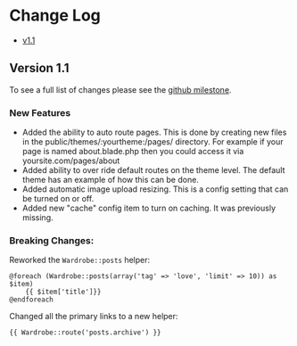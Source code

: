 # Change Log

- [v1.1](#v1.1)

<a name="v1.1"></a>
## Version 1.1

To see a full list of changes please see the [github milestone](https://github.com/wardrobecms/core/issues?milestone=1&page=1&state=closed).

### New Features

* Added the ability to auto route pages. This is done by creating new files in the public/themes/:yourtheme:/pages/ directory. For example if your page is named about.blade.php then you could access it via yoursite.com/pages/about
* Added ability to over ride default routes on the theme level. The default theme has an example of how this can be done. 
* Added automatic image upload resizing. This is a config setting that can be turned on or off. 
* Added new "cache" config item to turn on caching. It was previously missing. 

### Breaking Changes:

Reworked the `Wardrobe::posts` helper: 

    @foreach (Wardrobe::posts(array('tag' => 'love', 'limit' => 10)) as $item)
        {{ $item['title']}}
    @endforeach

Changed all the primary links to a new helper: 

    {{ Wardrobe::route('posts.archive') }}

